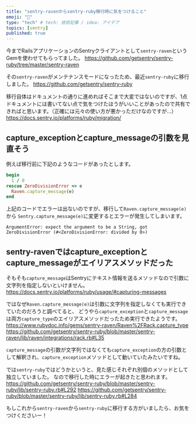 ```yaml
---
title: "sentry-ravenからsentry-ruby移行時に気をつけること"
emoji: "🔖"
type: "tech" # tech: 技術記事 / idea: アイデア
topics: [sentry]
published: true
---
```


今までRailsアプリケーションのSentryクライアントとして`sentry-raven`というGemを使わせてもらってました。
https://github.com/getsentry/sentry-ruby/tree/master/sentry-raven

その`sentry-raven`がメンテナンスモードになったため、最近`sentry-ruby`に移行しました。
https://github.com/getsentry/sentry-ruby

移行自体はドキュメントの通りに進めればそこまで大変ではないのですが、1点ドキュメントには書いてない点で気をつけたほうがいいことがあったので共有できればと思います。（正確には元々の使い方が悪かっただけなのですが...）
https://docs.sentry.io/platforms/ruby/migration/

## capture_exceptionとcapture_messageの引数を見直そう
例えば移行前に下記のようなコードがあったとします。

```rb
begin
  1 / 0
rescue ZeroDivisionError => e
  Raven.capture_message(e)
end
```
上記のコードでエラーは出ないのですが、移行して`Raven.capture_message(e)` から `Sentry.capture_message(e)`に変更するとエラーが発生してしまいます。

```
ArgumentError: expect the argument to be a String, got ZeroDivisionError (#<ZeroDivisionError: divided by 0>)
```

## sentry-ravenではcapture_exceptionとcapture_messageがエイリアスメソッドだった
そもそも`capture_message`はSentryにテキスト情報を送るメソッドなので引数に文字列を指定しないといけません。
https://docs.sentry.io/platforms/ruby/usage/#capturing-messages

ではなぜ`Raven.capture_message(e)`は引数に文字列を指定しなくても実行できていたのだろうと調べてると、
どうやら`capture_exception`と`capture_message`は両方`capture_type`のエイリアスメソッドだったため実行できたようです。
https://www.rubydoc.info/gems/sentry-raven/Raven%2FRack.capture_type
https://github.com/getsentry/sentry-ruby/blob/master/sentry-raven/lib/raven/integrations/rack.rb#L35

`capture_message`の引数が文字列ではなくても`capture_exception`の方の引数として解釈され、`capture_exception`メソッドとして動いていたみたいですね。

では`sentry-ruby`ではどうかというと、見た感じそれぞれ別個のメソッドとして独立していました。
なので移行した時にエラーが起きたと思われます。
https://github.com/getsentry/sentry-ruby/blob/master/sentry-ruby/lib/sentry-ruby.rb#L292
https://github.com/getsentry/sentry-ruby/blob/master/sentry-ruby/lib/sentry-ruby.rb#L284

もしこれから`sentry-raven`から`sentry-ruby`に移行する方がいましたら、お気をつけくださいー！
